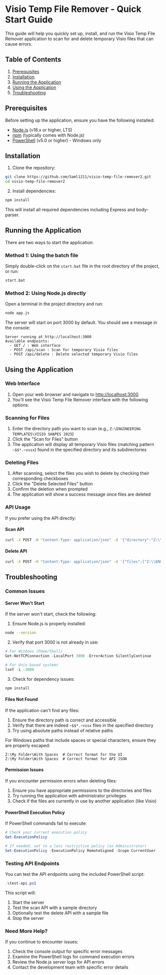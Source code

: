 # Visio Temp File Remover - Quick Start Guide

This guide will help you quickly set up, install, and run the Visio Temp File Remover application to scan for and delete temporary Visio files that can cause errors.

## Table of Contents

1. [Prerequisites](#prerequisites)
2. [Installation](#installation)
3. [Running the Application](#running-the-application)
4. [Using the Application](#using-the-application)
5. [Troubleshooting](#troubleshooting)

## Prerequisites

Before setting up the application, ensure you have the following installed:

- [Node.js](https://nodejs.org/) (v18.x or higher, LTS)
- [npm](https://www.npmjs.com/) (typically comes with Node.js)
- [PowerShell](https://docs.microsoft.com/en-us/powershell/) (v5.0 or higher) - Windows only

## Installation

1. Clone the repository:

```bash
git clone https://github.com/Saml1211/visio-temp-file-remover2.git
cd visio-temp-file-remover2
```

2. Install dependencies:

```bash
npm install
```

This will install all required dependencies including Express and body-parser.

## Running the Application

There are two ways to start the application:

### Method 1: Using the batch file

Simply double-click on the `start.bat` file in the root directory of the project, or run:

```bash
start.bat
```

### Method 2: Using Node.js directly

Open a terminal in the project directory and run:

```bash
node app.js
```

The server will start on port 3000 by default. You should see a message in the console:

```text
Server running at http://localhost:3000
Available endpoints:
  - GET / : Web interface
  - POST /api/scan : Scan for temporary Visio files
  - POST /api/delete : Delete selected temporary Visio files
```

## Using the Application

### Web Interface

1. Open your web browser and navigate to [http://localhost:3000](http://localhost:3000)
2. You'll see the Visio Temp File Remover interface with the following options:

### Scanning for Files

1. Enter the directory path you want to scan (e.g., `Z:\ENGINEERING TEMPLATES\VISIO SHAPES 2025`)
2. Click the "Scan for Files" button
3. The application will display all temporary Visio files (matching pattern `~$$*.~vssx`) found in the specified directory and its subdirectories

### Deleting Files

1. After scanning, select the files you wish to delete by checking their corresponding checkboxes
2. Click the "Delete Selected Files" button
3. Confirm the deletion when prompted
4. The application will show a success message once files are deleted

### API Usage

If you prefer using the API directly:

#### Scan API

```bash
curl -X POST -H "Content-Type: application/json" -d '{"directory":"Z:\\ENGINEERING TEMPLATES\\VISIO SHAPES 2025"}' http://localhost:3000/api/scan
```

#### Delete API

```bash
curl -X POST -H "Content-Type: application/json" -d '{"files":["Z:\\ENGINEERING TEMPLATES\\VISIO SHAPES 2025\\~$$SCHEMATIC TEMPLATES.~vssx"]}' http://localhost:3000/api/delete
```

## Troubleshooting

### Common Issues

#### Server Won't Start

If the server won't start, check the following:

1. Ensure Node.js is properly installed:
```bash
node --version
```

2. Verify that port 3000 is not already in use:
```powershell
# For Windows (PowerShell)
Get-NetTCPConnection -LocalPort 3000 -ErrorAction SilentlyContinue

# For Unix-based systems
lsof -i :3000
```

3. Check for dependency issues:
```bash
npm install
```

#### Files Not Found

If the application can't find any files:

1. Ensure the directory path is correct and accessible
2. Verify that there are indeed `~$$*.~vssx` files in the specified directory
3. Try using absolute paths instead of relative paths

For Windows paths that include spaces or special characters, ensure they are properly escaped:
```
Z:\My Folder\With Spaces  # Correct format for the UI
Z:\My Folder\With Spaces  # Correct format for API JSON
```

#### Permission Issues

If you encounter permission errors when deleting files:

1. Ensure you have appropriate permissions to the directories and files
2. Try running the application with administrator privileges
3. Check if the files are currently in use by another application (like Visio)

#### PowerShell Execution Policy

If PowerShell commands fail to execute:

```powershell
# Check your current execution policy
Get-ExecutionPolicy

# If needed, set to a less restrictive policy (as Administrator)
Set-ExecutionPolicy -ExecutionPolicy RemoteSigned -Scope CurrentUser
```

### Testing API Endpoints

You can test the API endpoints using the included PowerShell script:

```powershell
.\test-api.ps1
```

This script will:
1. Start the server
2. Test the scan API with a sample directory
3. Optionally test the delete API with a sample file
4. Stop the server

### Need More Help?

If you continue to encounter issues:

1. Check the console output for specific error messages
2. Examine the PowerShell logs for command execution errors
3. Review the Node.js server logs for API errors
4. Contact the development team with specific error details
